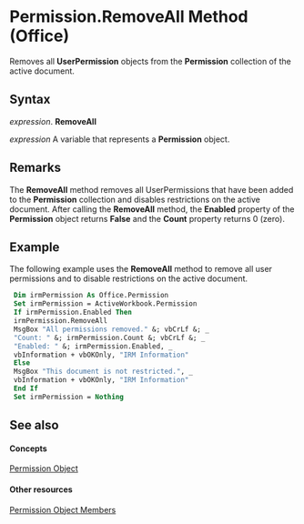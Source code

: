 
# Permission.RemoveAll Method (Office)

Removes all  **UserPermission** objects from the **Permission** collection of the active document.


## Syntax

 _expression_. **RemoveAll**

 _expression_ A variable that represents a **Permission** object.


## Remarks

The  **RemoveAll** method removes all UserPermissions that have been added to the **Permission** collection and disables restrictions on the active document. After calling the **RemoveAll** method, the **Enabled** property of the **Permission** object returns **False** and the **Count** property returns 0 (zero).


## Example

The following example uses the  **RemoveAll** method to remove all user permissions and to disable restrictions on the active document.


```vb
 Dim irmPermission As Office.Permission 
 Set irmPermission = ActiveWorkbook.Permission 
 If irmPermission.Enabled Then 
 irmPermission.RemoveAll 
 MsgBox "All permissions removed." &; vbCrLf &; _ 
 "Count: " &; irmPermission.Count &; vbCrLf &; _ 
 "Enabled: " &; irmPermission.Enabled, _ 
 vbInformation + vbOKOnly, "IRM Information" 
 Else 
 MsgBox "This document is not restricted.", _ 
 vbInformation + vbOKOnly, "IRM Information" 
 End If 
 Set irmPermission = Nothing 

```


## See also


#### Concepts


[Permission Object](4bdf7058-d4ba-0bd4-c5cd-141d67245ced.md)
#### Other resources


[Permission Object Members](75614d24-cd47-ef9b-aba5-112206daa358.md)